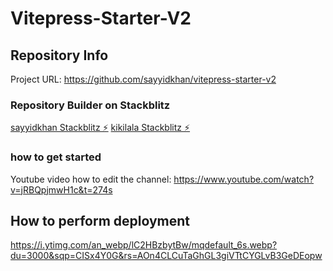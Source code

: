 # Vitepress-Starter-V2

## Repository Info

Project URL: https://github.com/sayyidkhan/vitepress-starter-v2

### Repository Builder on Stackblitz

[sayyidkhan Stackblitz ⚡](https://stackblitz.com/edit/node-mdczxx?file=README.md)
[kikilala Stackblitz ⚡](https://stackblitz.com/edit/node-afisg2?file=package.json)
### how to get started

Youtube video how to edit the channel:
https://www.youtube.com/watch?v=jRBQpjmwH1c&t=274s

## How to perform deployment

https://i.ytimg.com/an_webp/lC2HBzbytBw/mqdefault_6s.webp?du=3000&sqp=CISx4Y0G&rs=AOn4CLCuTaGhGL3giVTtCYGLvB3GeDEopw
